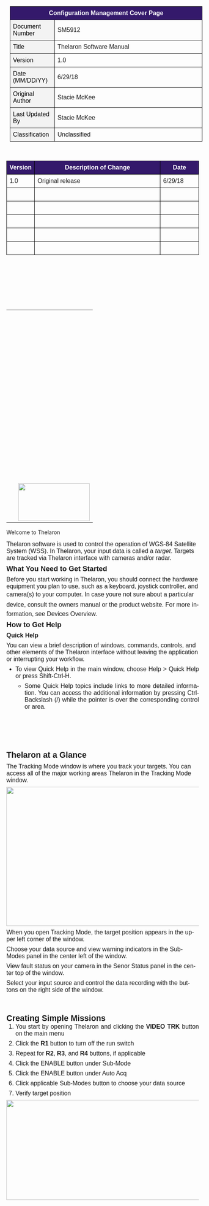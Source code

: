 <html>

<head>
<meta http-equiv=Content-Type content="text/html; charset=windows-1252">
<meta name=Generator content="Microsoft Word 15 (filtered)">
<style>
<!--
 /* Font Definitions */
 @font-face
	{font-family:Wingdings;
	panose-1:5 0 0 0 0 0 0 0 0 0;}
@font-face
	{font-family:"Cambria Math";
	panose-1:2 4 5 3 5 4 6 3 2 4;}
@font-face
	{font-family:Calibri;
	panose-1:2 15 5 2 2 2 4 3 2 4;}
@font-face
	{font-family:"Bodoni MT";
	panose-1:2 7 6 3 8 6 6 2 2 3;}
@font-face
	{font-family:"Segoe UI";
	panose-1:2 11 5 2 4 2 4 2 2 3;}
 /* Style Definitions */
 p.MsoNormal, li.MsoNormal, div.MsoNormal
	{margin-top:6.0pt;
	margin-right:0in;
	margin-bottom:6.0pt;
	margin-left:0in;
	page-break-after:avoid;
	font-size:12.0pt;
	font-family:"Calibri",sans-serif;}
a:link, span.MsoHyperlink
	{color:#34196B;
	text-decoration:underline;}
p.HierarchyHeading2, li.HierarchyHeading2, div.HierarchyHeading2
	{mso-style-name:"Hierarchy Heading 2";
	mso-style-link:"Hierarchy Heading 2 Char";
	margin-top:6.0pt;
	margin-right:0in;
	margin-bottom:6.0pt;
	margin-left:.25in;
	text-indent:-.25in;
	page-break-after:auto;
	font-size:14.0pt;
	font-family:"Calibri",sans-serif;
	font-weight:bold;}
p.HierarchyHeading3, li.HierarchyHeading3, div.HierarchyHeading3
	{mso-style-name:"Hierarchy Heading 3";
	mso-style-link:"Hierarchy Heading 3 Char";
	margin-top:6.0pt;
	margin-right:0in;
	margin-bottom:6.0pt;
	margin-left:.4in;
	text-indent:-.4in;
	page-break-after:auto;
	font-size:12.0pt;
	font-family:"Calibri",sans-serif;
	font-weight:bold;}
span.HierarchyHeading2Char
	{mso-style-name:"Hierarchy Heading 2 Char";
	mso-style-link:"Hierarchy Heading 2";
	font-family:"Bodoni MT",serif;
	color:#0F6FC6;
	font-weight:bold;}
p.HierarchyHeading4, li.HierarchyHeading4, div.HierarchyHeading4
	{mso-style-name:"Hierarchy Heading 4";
	mso-style-link:"Hierarchy Heading 4 Char";
	margin-right:0in;
	margin-left:.6in;
	text-indent:-.6in;
	page-break-after:avoid;
	font-size:12.0pt;
	font-family:"Calibri",sans-serif;
	color:black;}
span.HierarchyHeading3Char
	{mso-style-name:"Hierarchy Heading 3 Char";
	mso-style-link:"Hierarchy Heading 3";
	font-family:"Times New Roman",serif;
	font-weight:bold;}
p.HierarchyHeading5, li.HierarchyHeading5, div.HierarchyHeading5
	{mso-style-name:"Hierarchy Heading 5";
	mso-style-link:"Hierarchy Heading 5 Char";
	margin-top:0in;
	margin-right:0in;
	margin-bottom:0in;
	margin-left:.75in;
	margin-bottom:.0001pt;
	text-indent:-.65in;
	page-break-after:avoid;
	font-size:12.0pt;
	font-family:"Calibri",sans-serif;}
p.HierarchyHeading1, li.HierarchyHeading1, div.HierarchyHeading1
	{mso-style-name:"Hierarchy Heading 1";
	mso-style-link:"Hierarchy Heading 1 Char";
	margin-top:6.0pt;
	margin-right:0in;
	margin-bottom:0in;
	margin-left:0in;
	margin-bottom:.0001pt;
	text-indent:0in;
	page-break-after:avoid;
	font-size:16.0pt;
	font-family:"Calibri",sans-serif;
	font-weight:bold;}
p.HierarchyHeading6, li.HierarchyHeading6, div.HierarchyHeading6
	{mso-style-name:"Hierarchy Heading 6";
	mso-style-link:"Hierarchy Heading 6 Char";
	margin-top:0in;
	margin-right:0in;
	margin-bottom:0in;
	margin-left:73.45pt;
	margin-bottom:.0001pt;
	text-indent:-55.45pt;
	page-break-after:avoid;
	font-size:12.0pt;
	font-family:"Calibri",sans-serif;}
span.HierarchyHeading1Char
	{mso-style-name:"Hierarchy Heading 1 Char";
	mso-style-link:"Hierarchy Heading 1";
	font-family:"Calibri",sans-serif;
	color:#0B5294;
	font-weight:bold;}
p.HierarchyHeading7, li.HierarchyHeading7, div.HierarchyHeading7
	{mso-style-name:"Hierarchy Heading 7";
	mso-style-link:"Hierarchy Heading 7 Char";
	margin-top:6.0pt;
	margin-right:0in;
	margin-bottom:6.0pt;
	margin-left:1.25in;
	text-indent:-.9in;
	page-break-after:avoid;
	font-size:12.0pt;
	font-family:"Calibri",sans-serif;}
p.HierarchyHeading8, li.HierarchyHeading8, div.HierarchyHeading8
	{mso-style-name:"Hierarchy Heading 8";
	mso-style-link:"Hierarchy Heading 8 Char";
	margin-top:0in;
	margin-right:0in;
	margin-bottom:0in;
	margin-left:105.85pt;
	margin-bottom:.0001pt;
	text-align:justify;
	text-indent:-73.45pt;
	page-break-after:avoid;
	font-size:12.0pt;
	font-family:"Calibri",sans-serif;}
p.HierarchyHeading9, li.HierarchyHeading9, div.HierarchyHeading9
	{mso-style-name:"Hierarchy Heading 9";
	mso-style-link:"Hierarchy Heading 9 Char";
	margin-top:0in;
	margin-right:0in;
	margin-bottom:0in;
	margin-left:1.7in;
	margin-bottom:.0001pt;
	text-align:justify;
	text-indent:-1.15in;
	page-break-after:avoid;
	font-size:12.0pt;
	font-family:"Calibri",sans-serif;}
.MsoChpDefault
	{font-family:"Calibri",sans-serif;}
.MsoPapDefault
	{margin-bottom:8.0pt;
	line-height:107%;}
 /* Page Definitions */
 @page WordSection1
	{size:8.5in 11.0in;
	margin:1.0in .75in 1.0in .75in;}
div.WordSection1
	{page:WordSection1;}
 /* List Definitions */
 ol
	{margin-bottom:0in;}
ul
	{margin-bottom:0in;}
-->
</style>

</head>

<body lang=EN-US link="#34196B" vlink="#85DFD0">

<div class=WordSection1>

<table class=MsoNormalTable border=1 cellspacing=0 cellpadding=0 align=left
 width="100%" style='width:100.0%;border-collapse:collapse;border:none;
 margin-left:6.75pt;margin-right:6.75pt'>
 <tr style='height:17.45pt'>
  <td width="100%" colspan=2 style='width:100.0%;border:solid windowtext 1.0pt;
  background:#34196B;padding:0in 5.4pt 0in 5.4pt;height:17.45pt'>
  <p class=MsoNormal align=center style='text-align:center;page-break-after:
  auto'><b><span style='color:white'>Configuration Management Cover Page</span></b></p>
  </td>
 </tr>
 <tr style='height:17.45pt'>
  <td width="23%" style='width:23.18%;border:solid windowtext 1.0pt;border-top:
  none;background:#F3F3F3;padding:0in 5.4pt 0in 5.4pt;height:17.45pt'>
  <p class=MsoNormal style='page-break-after:auto'><span style='color:black'>Document
  Number</span></p>
  </td>
  <td width="76%" style='width:76.82%;border-top:none;border-left:none;
  border-bottom:solid windowtext 1.0pt;border-right:solid windowtext 1.0pt;
  padding:0in 5.4pt 0in 5.4pt;height:17.45pt'>
  <p class=MsoNormal style='page-break-after:auto'>SM5912</p>
  </td>
 </tr>
 <tr style='height:17.45pt'>
  <td width="23%" style='width:23.18%;border:solid windowtext 1.0pt;border-top:
  none;background:#F3F3F3;padding:0in 5.4pt 0in 5.4pt;height:17.45pt'>
  <p class=MsoNormal style='page-break-after:auto'><span style='color:black'>Title</span></p>
  </td>
  <td width="76%" style='width:76.82%;border-top:none;border-left:none;
  border-bottom:solid windowtext 1.0pt;border-right:solid windowtext 1.0pt;
  padding:0in 5.4pt 0in 5.4pt;height:17.45pt'>
  <p class=MsoNormal style='page-break-after:auto'>Thelaron Software Manual</p>
  </td>
 </tr>
 <tr style='height:17.45pt'>
  <td width="23%" style='width:23.18%;border:solid windowtext 1.0pt;border-top:
  none;background:#F3F3F3;padding:0in 5.4pt 0in 5.4pt;height:17.45pt'>
  <p class=MsoNormal style='page-break-after:auto'><span style='color:black'>Version</span></p>
  </td>
  <td width="76%" style='width:76.82%;border-top:none;border-left:none;
  border-bottom:solid windowtext 1.0pt;border-right:solid windowtext 1.0pt;
  padding:0in 5.4pt 0in 5.4pt;height:17.45pt'>
  <p class=MsoNormal style='page-break-after:auto'>1.0</p>
  </td>
 </tr>
 <tr style='height:17.45pt'>
  <td width="23%" style='width:23.18%;border:solid windowtext 1.0pt;border-top:
  none;background:#F3F3F3;padding:0in 5.4pt 0in 5.4pt;height:17.45pt'>
  <p class=MsoNormal style='page-break-after:auto'><span style='color:black'>Date
  (MM/DD/YY)</span></p>
  </td>
  <td width="76%" style='width:76.82%;border-top:none;border-left:none;
  border-bottom:solid windowtext 1.0pt;border-right:solid windowtext 1.0pt;
  padding:0in 5.4pt 0in 5.4pt;height:17.45pt'>
  <p class=MsoNormal style='page-break-after:auto'>6/29/18</p>
  </td>
 </tr>
 <tr style='height:17.45pt'>
  <td width="23%" style='width:23.18%;border:solid windowtext 1.0pt;border-top:
  none;background:#F3F3F3;padding:0in 5.4pt 0in 5.4pt;height:17.45pt'>
  <p class=MsoNormal style='page-break-after:auto'><span style='color:black'>Original
  Author</span></p>
  </td>
  <td width="76%" style='width:76.82%;border-top:none;border-left:none;
  border-bottom:solid windowtext 1.0pt;border-right:solid windowtext 1.0pt;
  padding:0in 5.4pt 0in 5.4pt;height:17.45pt'>
  <p class=MsoNormal style='page-break-after:auto'>Stacie McKee</p>
  </td>
 </tr>
 <tr style='height:17.45pt'>
  <td width="23%" style='width:23.18%;border:solid windowtext 1.0pt;border-top:
  none;background:#F3F3F3;padding:0in 5.4pt 0in 5.4pt;height:17.45pt'>
  <p class=MsoNormal style='page-break-after:auto'><span style='color:black'>Last
  Updated By</span></p>
  </td>
  <td width="76%" style='width:76.82%;border-top:none;border-left:none;
  border-bottom:solid windowtext 1.0pt;border-right:solid windowtext 1.0pt;
  padding:0in 5.4pt 0in 5.4pt;height:17.45pt'>
  <p class=MsoNormal style='page-break-after:auto'>Stacie McKee</p>
  </td>
 </tr>
 <tr style='height:17.45pt'>
  <td width="23%" style='width:23.18%;border:solid windowtext 1.0pt;border-top:
  none;background:#F3F3F3;padding:0in 5.4pt 0in 5.4pt;height:17.45pt'>
  <p class=MsoNormal style='page-break-after:auto'><span style='color:black'>Classification</span></p>
  </td>
  <td width="76%" style='width:76.82%;border-top:none;border-left:none;
  border-bottom:solid windowtext 1.0pt;border-right:solid windowtext 1.0pt;
  padding:0in 5.4pt 0in 5.4pt;height:17.45pt'>
  <p class=MsoNormal style='page-break-after:auto'>Unclassified</p>
  </td>
 </tr>
</table>

<p class=MsoNormal style='page-break-after:auto'>&nbsp;</p>

<table class=MsoNormalTable border=1 cellspacing=0 cellpadding=0 width="100%"
 style='width:100.0%;border-collapse:collapse;border:none'>
 <tr style='page-break-inside:avoid;height:.2in'>
  <td width="10%" style='width:10.68%;border:solid windowtext 1.0pt;background:
  #34196B;padding:0in 5.4pt 0in 5.4pt;height:.2in'>
  <p class=MsoNormal align=center style='text-align:center;page-break-after:
  auto'><b><span style='color:white'>Version</span></b></p>
  </td>
  <td width="68%" style='width:68.8%;border:solid windowtext 1.0pt;border-left:
  none;background:#34196B;padding:0in 5.4pt 0in 5.4pt;height:.2in'>
  <p class=MsoNormal align=center style='text-align:center;page-break-after:
  auto'><b><span style='color:white'>Description of Change</span></b></p>
  </td>
  <td width="20%" style='width:20.5%;border:solid windowtext 1.0pt;border-left:
  none;background:#34196B;padding:0in 5.4pt 0in 5.4pt;height:.2in'>
  <p class=MsoNormal align=center style='text-align:center;page-break-after:
  auto'><b><span style='color:white'>Date</span></b></p>
  </td>
 </tr>
 <tr style='height:17.3pt'>
  <td width="10%" style='width:10.68%;border:solid windowtext 1.0pt;border-top:
  none;padding:0in 5.4pt 0in 5.4pt;height:17.3pt'>
  <p class=MsoNormal style='page-break-after:auto'>1.0</p>
  </td>
  <td width="68%" style='width:68.8%;border-top:none;border-left:none;
  border-bottom:solid windowtext 1.0pt;border-right:solid windowtext 1.0pt;
  padding:0in 5.4pt 0in 5.4pt;height:17.3pt'>
  <p class=MsoNormal style='page-break-after:auto'>Original release</p>
  </td>
  <td width="20%" style='width:20.5%;border-top:none;border-left:none;
  border-bottom:solid windowtext 1.0pt;border-right:solid windowtext 1.0pt;
  padding:0in 5.4pt 0in 5.4pt;height:17.3pt'>
  <p class=MsoNormal style='page-break-after:auto'>6/29/18</p>
  </td>
 </tr>
 <tr style='height:17.3pt'>
  <td width="10%" valign=top style='width:10.68%;border:solid windowtext 1.0pt;
  border-top:none;padding:0in 5.4pt 0in 5.4pt;height:17.3pt'>
  <p class=MsoNormal style='page-break-after:auto'>&nbsp;</p>
  </td>
  <td width="68%" valign=top style='width:68.8%;border-top:none;border-left:
  none;border-bottom:solid windowtext 1.0pt;border-right:solid windowtext 1.0pt;
  padding:0in 5.4pt 0in 5.4pt;height:17.3pt'>
  <p class=MsoNormal style='page-break-after:auto'>&nbsp;</p>
  </td>
  <td width="20%" valign=top style='width:20.5%;border-top:none;border-left:
  none;border-bottom:solid windowtext 1.0pt;border-right:solid windowtext 1.0pt;
  padding:0in 5.4pt 0in 5.4pt;height:17.3pt'>
  <p class=MsoNormal style='page-break-after:auto'>&nbsp;</p>
  </td>
 </tr>
 <tr style='height:17.3pt'>
  <td width="10%" valign=top style='width:10.68%;border:solid windowtext 1.0pt;
  border-top:none;padding:0in 5.4pt 0in 5.4pt;height:17.3pt'>
  <p class=MsoNormal style='page-break-after:auto'>&nbsp;</p>
  </td>
  <td width="68%" valign=top style='width:68.8%;border-top:none;border-left:
  none;border-bottom:solid windowtext 1.0pt;border-right:solid windowtext 1.0pt;
  padding:0in 5.4pt 0in 5.4pt;height:17.3pt'>
  <p class=MsoNormal style='page-break-after:auto'>&nbsp;</p>
  </td>
  <td width="20%" valign=top style='width:20.5%;border-top:none;border-left:
  none;border-bottom:solid windowtext 1.0pt;border-right:solid windowtext 1.0pt;
  padding:0in 5.4pt 0in 5.4pt;height:17.3pt'>
  <p class=MsoNormal style='page-break-after:auto'>&nbsp;</p>
  </td>
 </tr>
 <tr style='height:17.3pt'>
  <td width="10%" valign=top style='width:10.68%;border:solid windowtext 1.0pt;
  border-top:none;padding:0in 5.4pt 0in 5.4pt;height:17.3pt'>
  <p class=MsoNormal style='page-break-after:auto'>&nbsp;</p>
  </td>
  <td width="68%" valign=top style='width:68.8%;border-top:none;border-left:
  none;border-bottom:solid windowtext 1.0pt;border-right:solid windowtext 1.0pt;
  padding:0in 5.4pt 0in 5.4pt;height:17.3pt'>
  <p class=MsoNormal style='page-break-after:auto'>&nbsp;</p>
  </td>
  <td width="20%" valign=top style='width:20.5%;border-top:none;border-left:
  none;border-bottom:solid windowtext 1.0pt;border-right:solid windowtext 1.0pt;
  padding:0in 5.4pt 0in 5.4pt;height:17.3pt'>
  <p class=MsoNormal style='page-break-after:auto'>&nbsp;</p>
  </td>
 </tr>
 <tr style='height:17.3pt'>
  <td width="10%" valign=top style='width:10.68%;border:solid windowtext 1.0pt;
  border-top:none;padding:0in 5.4pt 0in 5.4pt;height:17.3pt'>
  <p class=MsoNormal style='page-break-after:auto'>&nbsp;</p>
  </td>
  <td width="68%" valign=top style='width:68.8%;border-top:none;border-left:
  none;border-bottom:solid windowtext 1.0pt;border-right:solid windowtext 1.0pt;
  padding:0in 5.4pt 0in 5.4pt;height:17.3pt'>
  <p class=MsoNormal style='page-break-after:auto'>&nbsp;</p>
  </td>
  <td width="20%" valign=top style='width:20.5%;border-top:none;border-left:
  none;border-bottom:solid windowtext 1.0pt;border-right:solid windowtext 1.0pt;
  padding:0in 5.4pt 0in 5.4pt;height:17.3pt'>
  <p class=MsoNormal style='page-break-after:auto'>&nbsp;</p>
  </td>
 </tr>
 <tr style='height:17.3pt'>
  <td width="10%" valign=top style='width:10.68%;border:solid windowtext 1.0pt;
  border-top:none;padding:0in 5.4pt 0in 5.4pt;height:17.3pt'>
  <p class=MsoNormal style='page-break-after:auto'>&nbsp;</p>
  </td>
  <td width="68%" valign=top style='width:68.8%;border-top:none;border-left:
  none;border-bottom:solid windowtext 1.0pt;border-right:solid windowtext 1.0pt;
  padding:0in 5.4pt 0in 5.4pt;height:17.3pt'>
  <p class=MsoNormal style='page-break-after:auto'>&nbsp;</p>
  </td>
  <td width="20%" valign=top style='width:20.5%;border-top:none;border-left:
  none;border-bottom:solid windowtext 1.0pt;border-right:solid windowtext 1.0pt;
  padding:0in 5.4pt 0in 5.4pt;height:17.3pt'>
  <p class=MsoNormal style='page-break-after:auto'>&nbsp;</p>
  </td>
 </tr>
</table>

<p class=MsoNormal style='page-break-after:auto'>&nbsp;</p>

<p class=MsoNormal style='page-break-after:auto'>&nbsp;</p>

<p class=MsoNormal style='page-break-after:auto'>&nbsp;</p>

<p class=HierarchyHeading1><span lang=EN-GB>&nbsp;</span></p>

<p class=HierarchyHeading1>

<table cellpadding=0 cellspacing=0 align=left>
 <tr>
  <td width=7 height=450></td>
 </tr>
 <tr>
  <td></td>
  <td><img width=187 height=98
  src="SM5912%20Thelaron%20Software%20Manual_files/image004.png"></td>
 </tr>
</table>

<span lang=EN-GB><br clear=all style='page-break-before:always'>
Welcome to Thelaron</span></p>

<p class=MsoNormal>Thelaron software is used to control the operation of WGS-84 Satellite System (WSS). In Thelaron, your input data is called a <i>target</i>.
Targets are tracked via Thelaron interface with cameras and/or radar. </p>

<p class=HierarchyHeading2><span lang=EN-GB>What You Need to Get Started</span></p>

<p class=MsoNormal>Before you start working in Thelaron, you should connect the
hardware equipment you plan to use, such as a keyboard, joystick controller, and
camera(s) to your computer. In case youre not sure about a particular device,
consult the owners manual or the product website. For more information, see <a>Devices Overview</a>.</p>

<p class=HierarchyHeading2><a name="_Toc29434266"></a><a name="_Toc19504537"></a><a
name="_Toc464357827"><span lang=EN-GB>How to Get Help</span></a></p>

<p class=HierarchyHeading3>Quick Help</p>

<p class=MsoNormal>You can view a brief description of windows, commands,
controls, and other elements of the Thelaron interface without leaving the
application or interrupting your workflow.</p>

<ul style='margin-top:0in' type=disc>
 <li class=MsoNormal style='margin-top:0in;text-align:justify;page-break-after:
     auto'>To view Quick Help in the main window, choose Help &gt; Quick Help
     or press Shift-Ctrl-H.</li>
 <ul style='margin-top:0in' type=circle>
  <li class=MsoNormal style='margin-top:0in;text-align:justify;page-break-after:
      auto'>Some Quick Help topics include links to more detailed information.
      You can access the additional information by pressing Ctrl-Backslash (/)
      while the pointer is over the corresponding control or area.</li>
 </ul>
</ul>

<p class=MsoNormal>&nbsp;</p>

<p class=MsoNormal>&nbsp;</p>

<b><span lang=EN-GB style='font-size:16.0pt;font-family:"Calibri",sans-serif'><br
clear=all style='page-break-before:always'>
</span></b>

<p class=HierarchyHeading1><span lang=EN-GB>Thelaron at a Glance</span></p>

<p class=MsoNormal>The Tracking Mode window is where you track your targets.
You can access all of the major working areas Thelaron in the Tracking Mode window.</p>

<p class=MsoNormal><img border=0 width=675 height=363 id="Picture 2"
src="SM5912%20Thelaron%20Software%20Manual_files/image005.png"></p>

<p class=MsoNormal>When you open Tracking Mode, the target position appears in
the upper left corner of the window. </p>

<p class=MsoNormal>Choose your data source and view warning indicators in the Sub-Modes
panel in the center left of the window.</p>

<p class=MsoNormal>View fault status on your camera in the Senor Status panel
in the center top of the window.</p>

<p class=MsoNormal>Select your input source and control the data recording with
the buttons on the right side of the window.</p>

<b><span lang=EN-GB style='font-size:16.0pt;font-family:"Calibri",sans-serif'><br
clear=all style='page-break-before:always'>
</span></b>

<p class=HierarchyHeading1><span lang=EN-GB>Creating Simple Missions</span></p>

<ol style='margin-top:0in' start=1 type=1>
 <li class=MsoNormal style='margin-top:0in;text-align:justify;page-break-after:
     auto'>You start by opening Thelaron and clicking the <b>VIDEO TRK</b>
     button on the main menu</li>
 <li class=MsoNormal style='margin-top:0in;text-align:justify;page-break-after:
     auto'>Click the <b>R1</b> button to turn off the run switch</li>
 <li class=MsoNormal style='margin-top:0in;text-align:justify;page-break-after:
     auto'>Repeat for <b>R2</b>, <b>R3</b>, and <b>R4</b> buttons, if
     applicable</li>
 <li class=MsoNormal style='margin-top:0in;text-align:justify;page-break-after:
     auto'>Click the ENABLE button under Sub-Mode</li>
 <li class=MsoNormal style='margin-top:0in;text-align:justify;page-break-after:
     auto'>Click the ENABLE button under Auto Acq</li>
 <li class=MsoNormal style='margin-top:0in;text-align:justify;page-break-after:
     auto'>Click applicable Sub-Modes button to choose your data source</li>
 <li class=MsoNormal style='margin-top:0in;text-align:justify;page-break-after:
     auto'>Verify target position </li>
</ol>

<p class=MsoNormal align=center style='text-align:center'><img border=0
width=673 height=261 id="Picture 1"
src="SM5912%20Thelaron%20Software%20Manual_files/image006.png"></p>

<p class=MsoNormal style='line-height:107%;page-break-after:auto'>&nbsp;</p>

</div>

</body>

</html>
